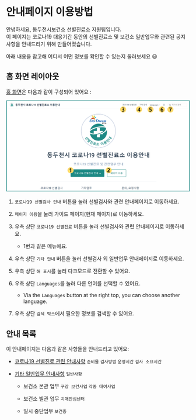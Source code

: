 # 안내페이지 이용방법

안녕하세요, 동두천시보건소 선별진료소 지원팀입니다.  
이 페이지는 코로나19 대응기간 동안의 선별진료소 및 보건소 일반업무와 관련된 공지사항을 안내드리기 위해 만들어졌습니다.  

아래 내용을 참고해 어디서 어떤 정보를 확인할 수 있는지 둘러보세요 :smiley:

## 홈 화면 레이아웃

[홈 화면](../)은 다음과 같이 구성되어 있어요 :

![레이아웃-가이드-01](./guide-rayout-01.png)

1. `코로나19 선별검사 안내` 버튼을 눌러 선별검사와 관련 안내페이지로 이동하세요.

1. `페이지 이용`을 눌러 가이드 페이지(현재 페이지)로 이동하세요.

1. 우측 상단 `코로나19 선별진료` 버튼을 눌러 선별검사와 관련 안내페이지로 이동하세요.

    - 1번과 같은 메뉴에요.

1. 우측 상단 `기타 안내` 버튼을 눌러 선별검사 외 일반업무 안내페이지로 이동하세요.

1. 우측 상단 `해 표시`를 눌러 다크모드로 전환할 수 있어요.

1. 우측 상단 `Languages`를 눌러 다른 언어를 선택할 수 있어요.

    - Via the `Languages` button at the right top, you can choose another language.

1. 우측 상단 `검색 박스`에서 필요한 정보를 검색할 수 있어요.

## 안내 목록

이 안내페이지는 다음과 같은 사항들을 안내드리고 있어요:

- [코로나19 선별진료 관련 안내사항](../covid-19/) `준비물` `검사방법` `운영시간` `검사 소요시간`

- [기타 일반업무 안내사항](../other/) `일반사항`

  - 보건소 본관 업무 `구강 보건사업` `각종 대여사업`

  - 보건소 별관 업무 `치매안심센터`

  - 일시 중단업무 `보건증`
